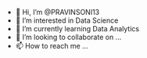 - 👋 Hi, I’m @PRAVINSONI13
- 👀 I’m interested in Data Science
- 🌱 I’m currently learning Data Analytics
- 💞️ I’m looking to collaborate on ...
- 📫 How to reach me ...

<!---
PRAVINSONI13/PRAVINSONI13 is a ✨ special ✨ repository because its `README.md` (this file) appears on your GitHub profile.
You can click the Preview link to take a look at your changes.
--->
